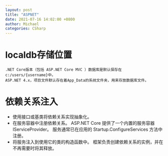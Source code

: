```yaml
---
layout: post
title: "ASPNET"
date: 2021-07-16 14:02:00 +0800
author: Michael
categories: CSharp
---
```


# localdb存储位置
	.NET Core版本（包括 ASP.NET Core MVC ）数据库是默认保存在c:/users/{username}中。
	ASP.NET 4.x，项目文件默认存在着App_Data的系统文件夹，用来存放数据库文件。

# 依赖关系注入
- 使用接口或基类将依赖关系实现抽象化。
- 在服务容器中注册依赖关系。 ASP.NET Core 提供了一个内置的服务容器 IServiceProvider。 服务通常已在应用的 Startup.ConfigureServices 方法中注册。
- 将服务注入到使用它的类的构造函数中。 框架负责创建依赖关系的实例，并在不再需要时将其释放。